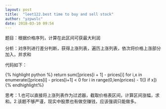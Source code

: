 ```yaml
---
layout: post
title:  "leet122.best time to buy and sell stock"
author: "yzpwslc"
date: 2018-03-10 09:54
---
```


<p>题目：根据价格序列，计算在此区间可获最大利润</p>
<p>分析：对序列进行差分判断，获得上涨列表，遍历上涨列表，依次将价格上涨部分加入，并求和</p>
<p>代码如下：</p>
{% highlight python %}
        return  sum([prices[i + 1] - prices[i] for i,x in enumerate([prices[i] - prices[i+1] < 0 for i in range(0,len(prices) - 1)]) if x])
{% endhighlight%}
<p>思考：1.也可以直接将上涨列表作为过滤器，截取价格表区间，计算区间涨幅，求和。2.该题不够严谨，现实中股票也有做空赚钱，应该强调只能做多。</p>
